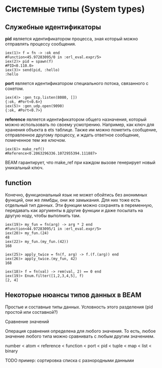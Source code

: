 # Системные типы (System types)

## Служебные идентификаторы

**pid** является идентификатором процесса, зная который можно отправлять процессу сообщения.

```
iex(1)> f = fn -> :ok end
#Function<45.97283095/0 in :erl_eval.expr/5>
iex(2)> pid = spawn(f)
#PID<0.110.0>
iex(3)> send(pid, :hello)
:hello
```

**port** является идентификатором специального потока, связанного с сокетом.

```
iex(4)> :gen_tcp.listen(8080, [])
{:ok, #Port<0.6>}
iex(5)> :gen_udp.open(9090)
{:ok, #Port<0.7>}
```

**reference** является идентификатором общего назначения, который можно использовать по своему усмотрению. Например, как ключ для хранения объекта в ets таблице. Также им можно пометить сообщение, отправленное другому процессу, и ждать ответное сообщение, помеченное тем же ключом.

```
iex(6)> make_ref()
#Reference<0.2063296336.1072955394.111887>
```

BEAM гарантирует, что make_ref при каждом вызове генерирует новый уникальный ключ.

## function

Конечно, функциональный язык не может обойтись без анонимных функций, они же лямбды, они же замыкания. Для них тоже есть отдельный тип данных. Эти функции можно сохранять в переменную, передавать как аргументы в другие функции и даже посылать на другую ноду, чтобы выполнить там.

```
iex(19)> my_fun = fn(arg) -> arg * 2 end
#Function<44.97283095/1 in :erl_eval.expr/5>
iex(20)> my_fun.(24)
48
iex(22)> my_fun.(my_fun.(42))
168

iex(25)> apply_twice = fn(f, arg) -> f.(f.(arg)) end
iex(26)> apply_twice.(my_fun, 42)
168

iex(18)> f = fn(val) -> rem(val, 2) == 0 end
iex(19)> Enum.filter([1,2,3,4,5], f)
[2, 4]
```

## Некоторые нюансы типов данных в BEAM

Простые и составные типы данных.
Условность этого разделения (pid простой или составной?)

Сравнение значений

Операция сравнения определена для любого значения. То есть, любое значение любого типа можно сравнивать с любым другим значением.

number < atom < reference < function < port < pid < tuple < map < list < binary

TODO пример: сортировка списка с разнородными данными
